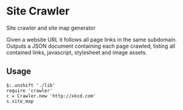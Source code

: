 # Site Crawler
Site crawler and site map generator

Given a website URL it follows all page links in the same subdomain. 
Outputs a JSON document containing each page crawled, listing all
contained links, javascript, stylesheet and image assets.

Usage
-----

    $:.unshift './lib'
    require 'crawler'
    c = Crawler.new 'http://xkcd.com'
    s.site_map
